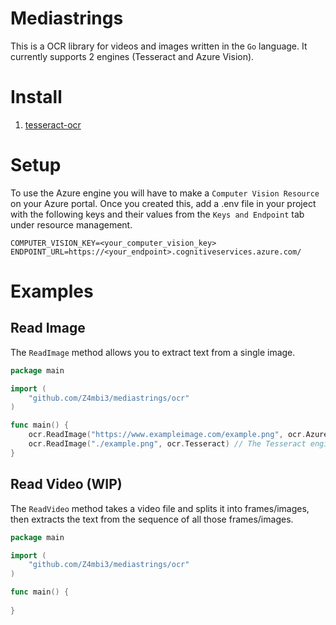 # Mediastrings

This is a OCR library for videos and images written in the `Go` language. It currently supports 2 engines (Tesseract and Azure Vision).

# Install

1. [tesseract-ocr](https://github.com/tesseract-ocr/tessdoc)

# Setup

To use the Azure engine you will have to make a `Computer Vision Resource` on your Azure portal. Once you created this, add a .env file in your project with the following keys and their values from the `Keys and Endpoint` tab under resource management.

```
COMPUTER_VISION_KEY=<your_computer_vision_key>
ENDPOINT_URL=https://<your_endpoint>.cognitiveservices.azure.com/
```

# Examples

## Read Image

The `ReadImage` method allows you to extract text from a single image.

```go
package main

import (
	"github.com/Z4mbi3/mediastrings/ocr"
)

func main() {
	ocr.ReadImage("https://www.exampleimage.com/example.png", ocr.Azure) // The Azure engine currently only works with remote images.
    ocr.ReadImage("./example.png", ocr.Tesseract) // The Tesseract engine only works for local images.
}
```

## Read Video (WIP)

The `ReadVideo` method takes a video file and splits it into frames/images, then extracts the text from the sequence of all those frames/images.

```go
package main

import (
	"github.com/Z4mbi3/mediastrings/ocr"
)

func main() {
	
}
```
